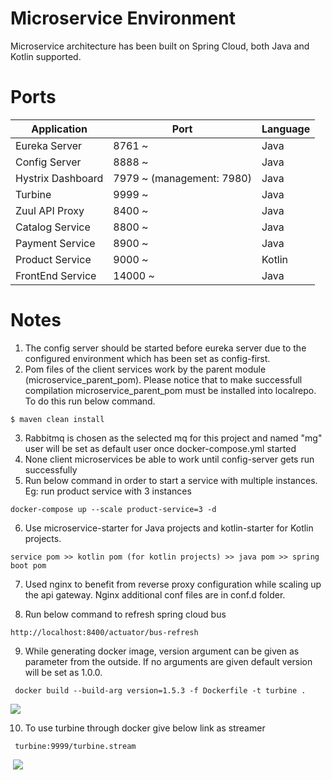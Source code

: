 # Microservice Environment

Microservice architecture has been built on Spring Cloud, both Java and Kotlin supported. 



# Ports

 Application  | Port             | Language
------------- | ----------------- | -----------
Eureka Server  | 8761 ~   | Java
Config Server  | 8888 ~    | Java
Hystrix Dashboard | 7979 ~ (management: 7980)   | Java
Turbine  | 9999 ~  | Java
Zuul API Proxy  | 8400 ~  | Java
Catalog Service  | 8800 ~  | Java
Payment Service  | 8900 ~  | Java
Product Service  | 9000 ~  | Kotlin
FrontEnd Service  | 14000 ~  | Java

# Notes
                
1. The config server should be started before eureka server due to the configured environment which has been set as config-first.    
2. Pom files of the client services work by the parent module (microservice_parent_pom). Please notice that to make successfull compilation microservice_parent_pom must be installed into localrepo. To do this run below command. 
```
$ maven clean install
```
3. Rabbitmq is chosen as the selected mq for this project and named "mg" user will be set as default user once docker-compose.yml started
4. None client microservices be able to work until config-server gets run successfully
5. Run below command in order to start a service with multiple instances. Eg: run product service with 3 instances
```
docker-compose up --scale product-service=3 -d
```
6. Use microservice-starter for Java projects and kotlin-starter for Kotlin projects. 
```
service pom >> kotlin pom (for kotlin projects) >> java pom >> spring boot pom
```
7. Used nginx to benefit from reverse proxy configuration while scaling up the api gateway. Nginx additional conf files are in conf.d folder.  

8. Run below command to refresh spring cloud bus
```
http://localhost:8400/actuator/bus-refresh
```
9. While generating docker image, version argument can be given as parameter from the outside. If no arguments are given default version will be set as 1.0.0.
```
 docker build --build-arg version=1.5.3 -f Dockerfile -t turbine .
```

![](https://s3-eu-west-1.amazonaws.com/videotestpoc/Screen+Shot+2019-02-04+at+13.50.15.png)

10. To use turbine through docker give below link as streamer

```
 turbine:9999/turbine.stream
```

![]()
[![](https://s3-eu-west-1.amazonaws.com/videotestpoc/hystrix-turbine.gif)](https://s3-eu-west-1.amazonaws.com/videotestpoc/turbine.mov)
